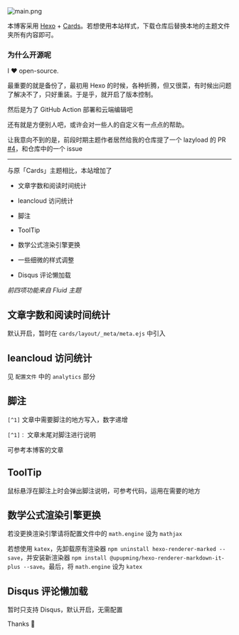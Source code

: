 <img src="https://p.pstatp.com/origin/fe820001edf383f736fa" alt="main.png" title="main.png" style="max-width:100%;" />

本博客采用 [Hexo](https://github.com/hexojs/hexo) + [Cards](https://github.com/ChrAlpha/hexo-theme-cards)。若想使用本站样式，下载仓库后替换本地的主题文件夹所有内容即可。

### 为什么开源呢

I :heart: open-source.

最重要的就是备份了，最初用 Hexo 的时候，各种折腾，但又很菜，有时候出问题了解决不了，只好重装。于是乎，就开启了版本控制。

然后是为了 GitHub Action 部署和云端编辑吧

还有就是方便别人吧，或许会对一些人的自定义有一点点的帮助。

让我意向不到的是，前段时期主题作者居然给我的仓库提了一个 lazyload 的 PR [#4](https://github.com/JalenChuh/blog/pull/4)，和仓库中的一个 issue

---

与原「Cards」主题相比，本站增加了

- 文章字数和阅读时间统计

- leancloud 访问统计

- 脚注

- ToolTip

- 数学公式渲染引擎更换

- 一些细微的样式调整

- Disqus 评论懒加载

*前四项功能来自 Fluid 主题*

## 文章字数和阅读时间统计

默认开启，暂时在 `cards/layout/_meta/meta.ejs` 中引入

## leancloud 访问统计

见 `配置文件` 中的 `analytics` 部分

## 脚注

`[^1]` 文章中需要脚注的地方写入，数字递增

`[^1]：` 文章末尾对脚注进行说明

可参考本博客的文章

## ToolTip

鼠标悬浮在脚注上时会弹出脚注说明，可参考代码，运用在需要的地方

## 数学公式渲染引擎更换

若没更换渲染引擎请将配置文件中的 `math.engine` 设为 `mathjax`

若想使用 `katex`，先卸载原有渲染器 `npm uninstall hexo-renderer-marked --save`，并安装新渲染器 `npm install @upupming/hexo-renderer-markdown-it-plus --save`。最后，将 `math.engine` 设为 `katex`

## Disqus 评论懒加载

暂时只支持 Disqus，默认开启，无需配置

Thanks 🙇
